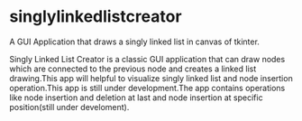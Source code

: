 # singlylinkedlistcreator
A GUI Application that draws a singly linked list in canvas of tkinter.

Singly Linked List Creator is a classic GUI application that can draw nodes which are connected to the previous node and creates a linked list drawing.This app will helpful to visualize singly linked list and node insertion operation.This app is still under development.The app contains operations like node insertion and deletion at last and node insertion at specific position(still under develoment).
